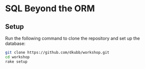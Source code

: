 # SQL Beyond the ORM

## Setup

Run the following command to clone the repository and set up the database:

```bash
git clone https://github.com/dkubb/workshop.git
cd workshop
rake setup
```
